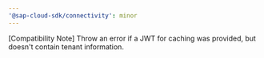 ```yaml
---
'@sap-cloud-sdk/connectivity': minor
---
```


[Compatibility Note] Throw an error if a JWT for caching was provided, but doesn't contain tenant information.
